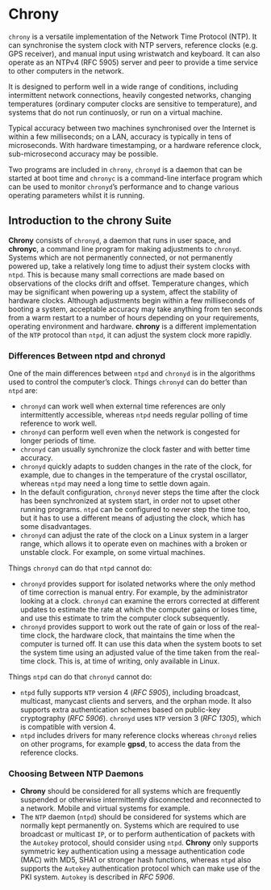# Chrony



`chrony` is a versatile implementation of the Network Time Protocol (NTP). It can synchronise the system clock with NTP servers, reference clocks (e.g. GPS receiver), and manual input using wristwatch and keyboard. It can also operate as an NTPv4 (RFC 5905) server and peer to provide a time service to other computers in the network.

It is designed to perform well in a wide range of conditions, including intermittent network connections, heavily congested networks, changing temperatures (ordinary computer clocks are sensitive to temperature), and systems that do not run continuosly, or run on a virtual machine.

Typical accuracy between two machines synchronised over the Internet is within a few milliseconds; on a LAN, accuracy is typically in tens of microseconds. With hardware timestamping, or a hardware reference clock, sub-microsecond accuracy may be possible.

Two programs are included in `chrony`, `chronyd` is a daemon that can be started at boot time and `chronyc` is a command-line interface program which can be used to monitor `chronyd`’s performance and to change various operating parameters whilst it is running.







## Introduction to the chrony Suite

**Chrony** consists of `chronyd`, a daemon that runs in user space, and **chronyc**, a command line program for making adjustments to `chronyd`. Systems which are not permanently connected, or not permanently powered up, take a relatively long time to adjust their system clocks with `ntpd`. This is because many small corrections are made based on observations of the clocks drift and offset. Temperature changes, which may be significant when powering up a system, affect the stability of hardware clocks. Although adjustments begin within a few milliseconds of booting a system, acceptable accuracy may take anything from ten seconds from a warm restart to a number of hours depending on your requirements, operating environment and hardware. **chrony** is a different implementation of the `NTP` protocol than `ntpd`, it can adjust the system clock more rapidly.

### Differences Between ntpd and chronyd

One of the main differences between `ntpd` and `chronyd` is in the algorithms used to control the computer’s clock. Things `chronyd` can do better than `ntpd` are:

- `chronyd` can work well when external time references are only intermittently accessible, whereas `ntpd` needs regular polling of time reference to work well.
- `chronyd` can perform well even when the network is congested for longer periods of time.
- `chronyd` can usually synchronize the clock faster and with better time accuracy.
- `chronyd` quickly adapts to sudden changes in the rate of the clock, for example, due to changes in the temperature of the crystal oscillator, whereas `ntpd` may need a long time to settle down again.
- In the default configuration, `chronyd` never steps the time after the clock has been synchronized at system start, in order not to upset other running programs. `ntpd` can be configured to never step the time too, but it has to use a different means of adjusting the clock, which has some disadvantages.
- `chronyd` can adjust the rate of the clock on a Linux system in a larger range, which allows it to operate even on machines with a broken or unstable clock. For example, on some virtual machines.

Things `chronyd` can do that `ntpd` cannot do:

- `chronyd` provides support for isolated networks where the only method of time correction is manual entry. For example, by the administrator looking at a clock. `chronyd` can examine the errors corrected at different updates to estimate the rate at which the computer gains or loses time, and use this estimate to trim the computer clock subsequently.
- `chronyd` provides support to work out the rate of gain or loss of the real-time clock, the hardware clock, that maintains the time when the computer is turned off. It can use this data when the system boots to set the system time using an adjusted value of the time taken from the real-time clock. This is, at time of writing, only available in Linux.

Things `ntpd` can do that `chronyd` cannot do:

- `ntpd` fully supports `NTP` version 4 (*RFC 5905*), including broadcast, multicast, manycast clients and servers, and the orphan mode. It also supports extra authentication schemes based on public-key cryptography (*RFC 5906*). `chronyd` uses `NTP` version 3 (*RFC 1305*), which is compatible with version 4.
- `ntpd` includes drivers for many reference clocks whereas `chronyd` relies on other programs, for example **gpsd**, to access the data from the reference clocks.

### Choosing Between NTP Daemons

- **Chrony** should be considered for all systems which are frequently suspended or otherwise intermittently disconnected and reconnected to a network. Mobile and virtual systems for example.
- The `NTP` daemon (`ntpd`) should be considered for systems which are normally kept permanently on. Systems which are required to use broadcast or multicast `IP`, or to perform authentication of packets with the `Autokey` protocol, should consider using `ntpd`. **Chrony** only supports symmetric key authentication using a message authentication code (MAC) with MD5, SHA1 or stronger hash functions, whereas `ntpd` also supports the `Autokey` authentication protocol which can make use of the PKI system. `Autokey` is described in *RFC 5906*.